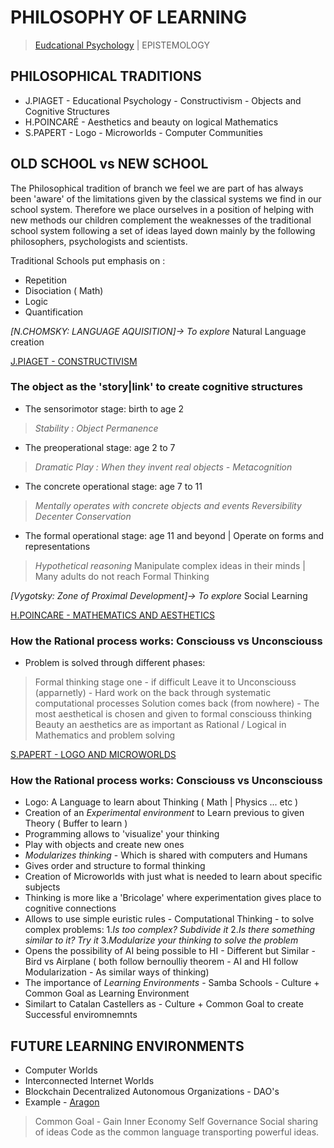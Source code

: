 # PHILOSOPHY OF LEARNING
> [Eudcational Psychology](https://lumenlearning.com/courses/educational-psychology/) | EPISTEMOLOGY

## PHILOSOPHICAL TRADITIONS
* J.PIAGET - Educational Psychology - Constructivism - Objects and Cognitive Structures
* H.POINCARÉ - Aesthetics and beauty on logical Mathematics
* S.PAPERT - Logo - Microworlds - Computer Communities


## OLD SCHOOL vs NEW SCHOOL
The Philosophical tradition of branch we feel we are part of has always been 'aware' of the limitations given by the classical systems we find in our school system. Therefore we place ourselves in a position of helping with new methods our children complement the weaknesses of the traditional school system following a set of ideas layed down mainly by the following philosophers, psychologists and scientists.

Traditional Schools put emphasis on :
* Repetition
* Disociation ( Math)
* Logic
* Quantification

_[N.CHOMSKY: LANGUAGE AQUISITION]-> To explore_ Natural Language creation

[J.PIAGET - CONSTRUCTIVISM](https://courses.lumenlearning.com/educationalpsychology/chapter/cognitive-development-the-theory-of-jean-piaget/)
### The object as the 'story|link' to create cognitive structures

* The sensorimotor stage: birth to age 2 
> _Stability : Object Permanence_
* The preoperational stage: age 2 to 7
> _Dramatic Play : When they invent real objects - Metacognition_
* The concrete operational stage: age 7 to 11
> _Mentally operates with concrete objects and events_
> _Reversibility_
> _Decenter_
> _Conservation_
* The formal operational stage: age 11 and beyond | Operate on forms and representations
> _Hypothetical reasoning_ Manipulate complex ideas in their minds | Many adults do not reach Formal Thinking

_[Vygotsky: Zone of Proximal Development]-> To explore_ Social Learning


[H.POINCARE - MATHEMATICS AND AESTHETICS](https://fr.wikipedia.org/wiki/Henri_Poincar%C3%A9)
### How the Rational process works: Consciouss vs Unconsciouss
* Problem is solved through different phases:
> Formal thinking stage one - if difficult
> Leave it to Unconsciouss (apparnetly) - Hard work on the back through systematic computational processes
> Solution comes back (from nowhere) - The most aesthetical is chosen and given to formal consciouss thinking
> Beauty an aesthetics are as important as Rational / Logical in Mathematics and problem solving

[S.PAPERT - LOGO AND MICROWORLDS](https://fr.wikipedia.org/wiki/Henri_Poincar%C3%A9)
### How the Rational process works: Consciouss vs Unconsciouss
* Logo: A Language to learn about Thinking ( Math | Physics ... etc )
* Creation of an _Experimental environment_ to Learn previous to given Theory ( Buffer to learn )
* Programming allows to 'visualize' your thinking 
* Play with objects and create new ones
* _Modularizes thinking_ - Which is shared with computers and Humans
* Gives order and structure to formal thinking
* Creation of Microworlds with just what is needed to learn about specific subjects
* Thinking is more like a 'Bricolage' where experimentation gives place to cognitive connections
* Allows to use simple euristic rules - Computational Thinking - to solve complex problems:
1._Is too complex? Subdivide it_
2._Is there something similar to it? Try it_ 
3._Modularize your thinking to solve the problem_
* Opens the possibility of AI being possible to HI - Different but Similar - Bird vs Airplane ( both follow bernoulliy theorem - AI and HI follow Modularization - As similar ways of thinking)
* The importance of _Learning Environments_ - Samba Schools - Culture + Common Goal as Learning Environment
* Similart to Catalan Castellers as - Culture + Common Goal to create Successful enviromnemnts


## FUTURE LEARNING ENVIRONMENTS
* Computer Worlds
* Interconnected Internet Worlds
* Blockchain Decentralized Autonomous Organizations - DAO's
* Example - [Aragon](https://aragon.org/learn)
> Common Goal - Gain
> Inner Economy
> Self Governance
> Social sharing of ideas
> Code as the common language transporting powerful ideas.








